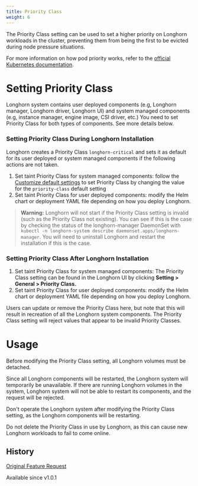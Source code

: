 ```yaml
---
title: Priority Class
weight: 6
---
```

The Priority Class setting can be used to set a higher priority on Longhorn workloads in the cluster, preventing them from being the first to be evicted during node pressure situations.

For more information on how pod priority works, refer to the [official Kubernetes documentation](https://kubernetes.io/docs/concepts/configuration/pod-priority-preemption/).

# Setting Priority Class

Longhorn system contains user deployed components (e.g, Longhorn manager, Longhorn driver, Longhorn UI) and system managed components (e.g, instance manager, engine image, CSI driver, etc.)
You need to set Priority Class for both types of components. See more details below.

### Setting Priority Class During Longhorn Installation

Longhorn creates a Priority Class `longhorn-critical` and sets it as default for its user deployed or system managed components if the following actions are not taken.

1. Set taint Priority Class for system managed components: follow the [Customize default settings](../customizing-default-settings/) to set Priority Class by changing the value for the `priority-class` default setting
1. Set taint Priority Class for user deployed components: modify the Helm chart or deployment YAML file depending on how you deploy Longhorn.

> **Warning:** Longhorn will not start if the Priority Class setting is invalid (such as the Priority Class not existing).
> You can see if this is the case by checking the status of the longhorn-manager DaemonSet with `kubectl -n longhorn-system describe daemonset.apps/longhorn-manager`.
> You will need to uninstall Longhorn and restart the installation if this is the case.

### Setting Priority Class After Longhorn Installation

1. Set taint Priority Class for system managed components: The Priority Class setting can be found in the Longhorn UI by clicking **Setting > General > Priority Class.**
1. Set taint Priority Class for user deployed components: modify the Helm chart or deployment YAML file depending on how you deploy Longhorn.

Users can update or remove the Priority Class here, but note that this will result in recreation of all the Longhorn system components.
The Priority Class setting will reject values that appear to be invalid Priority Classes.

# Usage

Before modifying the Priority Class setting, all Longhorn volumes must be detached.

Since all Longhorn components will be restarted, the Longhorn system will temporarily be unavailable. If there are running Longhorn volumes in the system, Longhorn system will not be able to restart its components, and the request will be rejected.

Don't operate the Longhorn system after modifying the Priority Class setting, as the Longhorn components will be restarting.

Do not delete the Priority Class in use by Longhorn, as this can cause new Longhorn workloads to fail to come online.

## History

[Original Feature Request](https://github.com/longhorn/longhorn/issues/1487)

Available since v1.0.1
